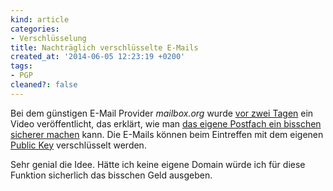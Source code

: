 ```yaml
---
kind: article
categories:
- Verschlüsselung
title: Nachträglich verschlüsselte E-Mails
created_at: '2014-06-05 12:23:19 +0200'
tags:
- PGP
cleaned?: false
---
```


Bei dem günstigen E-Mail Provider *mailbox.org* wurde [vor zwei
Tagen](https://mailbox.org/erklaerfilm-zum-verschluesselten-postfach-online/)
ein Video veröffentlicht, das erklärt, wie man [das eigene Post­fach ein
bisschen sicherer
machen](https://mailbox.org/im-stiftfilm-erklaert-das-vollstaendig-verschluesselte-postfach/)
kann. Die E-Mails können beim Eintreffen mit dem eigenen [Public
Key](http://www.email-nur-an-dich.de/begriffe/public-key "Was ist ein Public Key?")
verschlüsselt werden.

Sehr genial die Idee. Hätte ich keine eigene Domain würde ich für diese
Funktion sicher­lich das bisschen Geld ausgeben.
